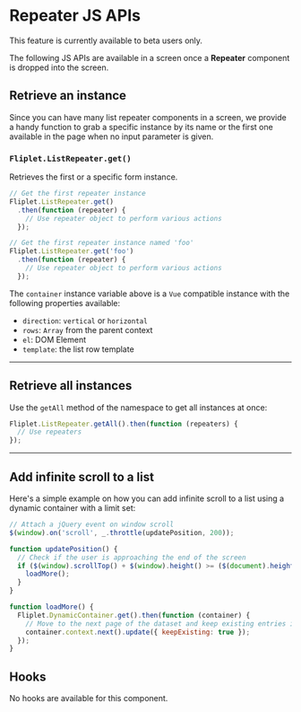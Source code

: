 # Repeater JS APIs

<p class="warning">This feature is currently available to beta users only.</p>

The following JS APIs are available in a screen once a **Repeater** component is dropped into the screen.

## Retrieve an instance

Since you can have many list repeater components in a screen, we provide a handy function to grab a specific instance by its name or the first one available in the page when no input parameter is given.

### `Fliplet.ListRepeater.get()`

Retrieves the first or a specific form instance.

```js
// Get the first repeater instance
Fliplet.ListRepeater.get()
  .then(function (repeater) {
    // Use repeater object to perform various actions
  });

// Get the first repeater instance named 'foo'
Fliplet.ListRepeater.get('foo')
  .then(function (repeater) {
    // Use repeater object to perform various actions
  });
```

The `container` instance variable above is a `Vue` compatible instance with the following properties available:

- `direction`: `vertical` or `horizontal`
- `rows`: `Array` from the parent context
- `el`: DOM Element
- `template`: the list row template

---

## Retrieve all instances

Use the `getAll` method of the namespace to get all instances at once:

```js
Fliplet.ListRepeater.getAll().then(function (repeaters) {
  // Use repeaters
});
```

---

## Add infinite scroll to a list

Here's a simple example on how you can add infinite scroll to a list using a dynamic container with a limit set:

```js
// Attach a jQuery event on window scroll
$(window).on('scroll', _.throttle(updatePosition, 200));

function updatePosition() {
  // Check if the user is approaching the end of the screen
  if ($(window).scrollTop() + $(window).height() >= ($(document).height() - 200)) {
    loadMore();
  }
}

function loadMore() {
  Fliplet.DynamicContainer.get().then(function (container) {
    // Move to the next page of the dataset and keep existing entries in the cursor
    container.context.next().update({ keepExisting: true });
  });
}
```

## Hooks

No hooks are available for this component.